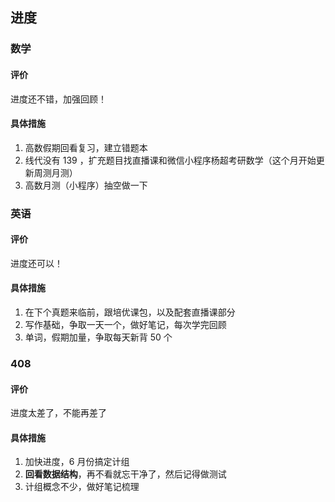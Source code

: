 ## 进度

### 数学
#### 评价
进度还不错，加强回顾！

#### 具体措施
1. 高数假期回看复习，建立错题本
2. 线代没有 139 ，扩充题目找直播课和微信小程序杨超考研数学（这个月开始更新周测月测）
3. 高数月测（小程序）抽空做一下

### 英语
#### 评价
进度还可以！

#### 具体措施
1. 在下个真题来临前，跟培优课包，以及配套直播课部分
2. 写作基础，争取一天一个，做好笔记，每次学完回顾
3. 单词，假期加量，争取每天新背 50 个

### 408
#### 评价
进度太差了，不能再差了

#### 具体措施
1. 加快进度，6 月份搞定计组
2. **回看数据结构**，再不看就忘干净了，然后记得做测试
3. 计组概念不少，做好笔记梳理
